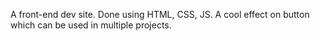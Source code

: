 A front-end dev site. Done using HTML, CSS, JS. A cool effect on button which can be used in multiple projects.
